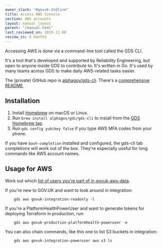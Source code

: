 ```yaml
---
owner_slack: "#govuk-2ndline"
title: Access AWS Console
section: AWS accounts
layout: manual_layout
parent: "/manual.html"
last_reviewed_on: 2019-11-08
review_in: 6 months
---
```


Accessing AWS is done via a command-line tool called the GDS CLI.

It's a tool that's developed and supported by Reliability Engineering, but open to anyone inside GDS to contribute to. It's written in Go. It's used by many teams across GDS to make daily AWS-related tasks easier.

The (private) GitHub repo is [alphagov/gds-cli](https://github.com/alphagov/gds-cli). There's a [comprehensive README](https://github.com/alphagov/gds-cli#readme).

## Installation

1. Install [Homebrew](https://brew.sh) on macOS or Linux.
1. Run `brew install alphagov/gds/gds-cli` to install from the [GDS Homebrew tap](https://github.com/alphagov/homebrew-gds).
1. Run `gds config yubikey false` if you type AWS MFA codes from your phone.

If you have `bash-completion` installed and configured, the gds-cli tab completions will work out of the box. They're especially useful for long commands like AWS account names.

## Usage for AWS

Work out which [list of users you're part of in govuk-aws-data][govuk-aws-data-users-group].

If you're new to GOV.UK and want to look around in integration:

        gds aws govuk-integration-readonly -l

If you're a PlatformHealthPowerUser and want to generate tokens for deploying Terraform in production, run:

        gds aws govuk-production-platformhealth-poweruser -e

You can also chain commands, like this one to list S3 buckets in integration:

        gds aws govuk-integration-poweruser aws s3 ls

[govuk-aws-data-users-group]: /manual/set-up-aws-account.html#4-get-the-appropriate-access

